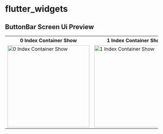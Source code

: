 # flutter_widgets

## ButtonBar Screen Ui Preview


<table>
  
  
  <tr>                    

   <th>0 Index Container Show</th> 

   <th>1 Index Container Show</th>

   <th>2 Index Container Show</th>
    
   <th>3 Index Container Show</th>

</tr>
  
  
  
  
<tr>

<td>

<img src="https://user-images.githubusercontent.com/103892160/230897750-e4dd8872-eadf-4663-805a-b2549646fe05.png" alt=" 0 Index Container Show" width="270"/>

</td>
  
  
  
<td>

 <img src="https://user-images.githubusercontent.com/103892160/230898239-4672d9fa-ba84-4e5b-bcf0-5ccdb946e29a.png" alt=" 1 Index Container Show" width="270"/>

</td>
  
<td>
  
<img src="https://user-images.githubusercontent.com/103892160/230898772-637880b0-10eb-4c4d-8d3b-076cd2ca8c0e.png" alt=" 2 Index Container Show" width="270"/>

</td>
  
<td>

 <img src="https://user-images.githubusercontent.com/103892160/230898980-f81ef309-3150-4201-8632-bd21bf84e82c.png" alt=" 3 Index Container Show" width="270"/>

</td>


</tr>
</table>




